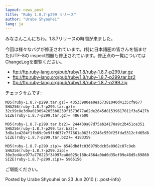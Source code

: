 ```yaml
---
layout: news_post
title: "Ruby 1.8.7-p299 リリース"
author: "Urabe Shyouhei"
lang: ja
---
```


みなさんこんにちわ。1.8.7リリースの時間が来ました。

今回は様々なバグが修正されています。(特に日本語圏の皆さんを悩ませた)UTF-8の
inspect問題も修正されています。修正点の一覧についてはChangeLogを御覧ください。

* ftp://ftp.ruby-lang.org/pub/ruby/1.8/ruby-1.8.7-p299.tar.gz
* ftp://ftp.ruby-lang.org/pub/ruby/1.8/ruby-1.8.7-p299.tar.bz2
* ftp://ftp.ruby-lang.org/pub/ruby/1.8/ruby-1.8.7-p299.zip

チェックサムです:

    MD5(ruby-1.8.7-p299.tar.gz)= 43533980ee0ea57381040d4135cf9677
    SHA256(ruby-1.8.7-p299.tar.gz)= 32c99c8e3d0a0190942055b8239f1573677a02de2645d81539617011f3a5427b
    SIZE(ruby-1.8.7-p299.tar.gz)= 4867600

    MD5(ruby-1.8.7-p299.tar.bz2)= 244439a87d75ab24170a9c2b451ce351
    SHA256(ruby-1.8.7-p299.tar.bz2)= 3d8a1e4204f1fb69c9e9ffd637c7f7661a062fc2246c559f25fda5312cfd65d8
    SIZE(ruby-1.8.7-p299.tar.bz2)= 4183359

    MD5(ruby-1.8.7-p299.zip)= b548dbdfc036979bdcb5e0962c87c9eb
    SHA256(ruby-1.8.7-p299.zip)= 30e3ed4ce977a770223f34997ea0d025c180c4664a0bd0d35ef09e48d5c89860
    SIZE(ruby-1.8.7-p299.zip)= 5965156

ご堪能ください。

Posted by Urabe Shyouhei on 23 Jun 2010
{: .post-info}

